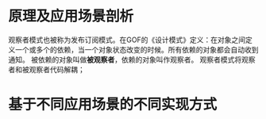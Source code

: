 # 原理及应用场景剖析
观察者模式也被称为发布订阅模式。在GOF的《设计模式》定义：在对象之间定义一个或多个的依赖，当一个对象状态改变的时候。所有依赖的对象都会自动收到通知。
被依赖的对象叫做**被观察者**，依赖的对象叫作观察者。
观察者模式将观察者和被观察者代码解耦； 

# 基于不同应用场景的不同实现方式

